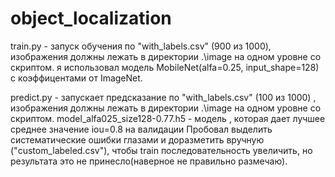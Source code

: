 # object_localization
train.py - запуск обучения по "with_labels.csv" (900 из 1000), изображения должны лежать в директории .\image 
            на одном уровне со скриптом.
я использовал модель MobileNet(alfa=0.25, input_shape=128) с коэффицентами от ImageNet.

predict.py - запускает предсказание по "with_labels.csv" (100 из 1000) , изображения должны лежать в директории .\image 
            на одном уровне со скриптом.
model_alfa025_size128-0.77.h5 - модель , которая дает лучшее среднее значение iou=0.8 на валидации
Пробовал выделить систематические ошибки глазами и доразметить вручную ("custom_labeled.csv"), чтобы train последовательность увеличить,
 но результата это не принесло(наверное не правильно размечаю).
 
 